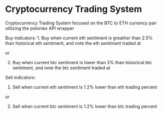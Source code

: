 # Cryptocurrency Trading System
Cryptocurrency Trading System focused on the BTC to ETH currency pair utilizing the poloniex API wrapper

Buy indicators: 
    1. Buy when current eth sentiment is greather than 2.5% than historical eth sentiment, and note the eth sentiment traded at
  
   or
  
   2. Buy when current btc sentiment is lower than 3% than historical btc sentiment, and note the btc sentiment traded at

Sell indicators:
   1. Sell when current eth sentiment is 1.2% lower than eth trading percent
  
   or
   
   2. Sell when current btc sentiment is 1.2% lower than btc trading percent

